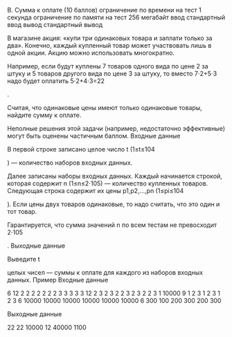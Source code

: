 B. Сумма к оплате (10 баллов)
ограничение по времени на тест
1 секунда
ограничение по памяти на тест
256 мегабайт
ввод
стандартный ввод
вывод
стандартный вывод

В магазине акция: «купи три одинаковых товара и заплати только за два». Конечно, каждый купленный товар может участвовать лишь в одной акции. Акцию можно использовать многократно.

Например, если будут куплены 7
товаров одного вида по цене 2 за штуку и 5 товаров другого вида по цене 3 за штуку, то вместо 7⋅2+5⋅3 надо будет оплатить 5⋅2+4⋅3=22

.

Считая, что одинаковые цены имеют только одинаковые товары, найдите сумму к оплате.

Неполные решения этой задачи (например, недостаточно эффективные) могут быть оценены частичным баллом.
Входные данные

В первой строке записано целое число t
(1≤t≤104

) — количество наборов входных данных.

Далее записаны наборы входных данных. Каждый начинается строкой, которая содержит n
(1≤n≤2⋅105) — количество купленных товаров. Следующая строка содержит их цены p1,p2,…,pn (1≤pi≤104

). Если цены двух товаров одинаковые, то надо считать, что это один и тот товар.

Гарантируется, что сумма значений n
по всем тестам не превосходит 2⋅105

.
Выходные данные

Выведите t

целых чисел — суммы к оплате для каждого из наборов входных данных.
Пример
Входные данные

6
12
2 2 2 2 2 2 2 3 3 3 3 3
12
2 3 2 3 2 2 3 2 3 2 2 3
1
10000
9
1 2 3 1 2 3 1 2 3
6
10000 10000 10000 10000 10000 10000
6
300 100 200 300 200 300

Выходные данные

22
22
10000
12
40000
1100

